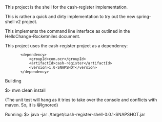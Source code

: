 
This project is the shell for the cash-register implementation.

This is rather a quick and dirty implementation to try out the new spring-shell v2 project.

This implements the command line interface as outlined in the HelloChange-Rocketmiles document.

This project uses the cash-register project as a dependency:
 ~~~
        <dependency>
            <groupId>com.ocr</groupId>
            <artifactId>cash-register</artifactId>
            <version>1.0-SNAPSHOT</version>
        </dependency>
~~~

Building

$> mvn clean install

(The unit test will hang as it tries to take over the console and conflicts with maven. So,
it is @Ignored)

Running:
$> java -jar ./target/cash-register-shell-0.0.1-SNAPSHOT.jar
